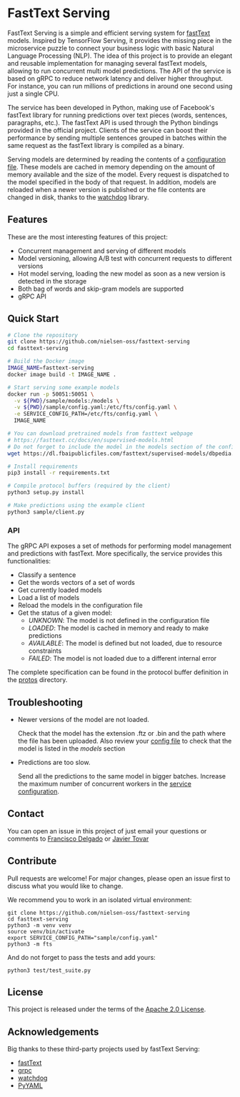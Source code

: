 # FastText Serving

FastText Serving is a simple and efficient serving system for [fastText](https://fasttext.cc) models. Inspired by TensorFlow Serving, it provides the missing piece in the microservice puzzle to connect your business logic with basic Natural Language Processing (NLP). The idea of this project is to provide an elegant and reusable implementation for managing several fastText models, allowing to run concurrent multi model predictions. The API of the service is based on gRPC to reduce network latency and deliver higher throughput. For instance, you can run millions of predictions in around one second using just a single CPU.

The service has been developed in Python, making use of Facebook's fastText library for running predictions over text pieces (words, sentences, paragraphs, etc.). The fastText API is used through the Python bindings provided in the official project. Clients of the service can boost their performance by sending multiple sentences grouped in batches within the same request as the fastText library is compiled as a binary.

Serving models are determined by reading the contents of a [configuration file](sample/config.yaml). These models are cached in memory depending on the amount of memory available and the size of the model. Every request is dispatched to the model specified in the body of that request. In addition, models are reloaded when a newer version is published or the file contents are changed in disk, thanks to the [watchdog](https://github.com/gorakhargosh/watchdog) library.

## Features

These are the most interesting features of this project:

- Concurrent management and serving of different models 
- Model versioning, allowing A/B test with concurrent requests to different versions
- Hot model serving, loading the new model as soon as a new version is detected in the storage
- Both bag of words and skip-gram models are supported
- gRPC API

## Quick Start

```bash
# Clone the repository
git clone https://github.com/nielsen-oss/fasttext-serving
cd fasttext-serving

# Build the Docker image
IMAGE_NAME=fasttext-serving
docker image build -t IMAGE_NAME .

# Start serving some example models
docker run -p 50051:50051 \
  -v ${PWD}/sample/models:/models \
  -v ${PWD}/sample/config.yaml:/etc/fts/config.yaml \
  -e SERVICE_CONFIG_PATH=/etc/fts/config.yaml \
  IMAGE_NAME 

# You can download pretrained models from fasttext webpage
# https://fasttext.cc/docs/en/supervised-models.html
# Do not forget to include the model in the models section of the config
wget https://dl.fbaipublicfiles.com/fasttext/supervised-models/dbpedia.ftz -P sample/models/dbpedia/1/

# Install requirements
pip3 install -r requirements.txt

# Compile protocol buffers (required by the client)
python3 setup.py install

# Make predictions using the example client
python3 sample/client.py
```

### API

The gRPC API exposes a set of methods for performing model management and predictions with fastText. More specifically, the service provides this functionalities:

  - Classify a sentence
  - Get the words vectors of a set of words
  - Get currently loaded models
  - Load a list of models
  - Reload the models in the configuration file
  - Get the status of a given model:
    - *UNKNOWN*: The model is not defined in the configuration file
    - *LOADED*: The model is cached in memory and ready to make predictions
    - *AVAILABLE*: The model is defined but not loaded, due to resource constraints
    - *FAILED*: The model is not loaded due to a different internal error
  
The complete specification can be found in the protocol buffer definition in the [protos](protos) directory.

## Troubleshooting

  * Newer versions of the model are not loaded.

    Check that the model has the extension .ftz or .bin and the path where the file has been uploaded.
    Also review your [config file](sample/config.yaml) to check that the model is listed in the *models* section

  * Predictions are too slow.

    Send all the predictions to the same model in bigger batches.
    Increase the maximum number of concurrent workers in the [service configuration](sample/config.yaml).

## Contact

You can open an issue in this project of just email your questions or comments to [Francisco Delgado](mailto:francisco.delgadodelhoyo@nielsen.com) or [Javier Tovar](mailto:javier.tovar@nielsen.com)

## Contribute

Pull requests are welcome! For major changes, please open an issue first to discuss what you would like to change.

We recommend you to work in an isolated virtual environment:

```
git clone https://github.com/nielsen-oss/fasttext-serving
cd fasttext-serving
python3 -m venv venv
source venv/bin/activate
export SERVICE_CONFIG_PATH="sample/config.yaml"
python3 -m fts
```

And do not forget to pass the tests and add yours:

```
python3 test/test_suite.py
```

## License

This project is released under the terms of the [Apache 2.0 License](LICENSE).

## Acknowledgements

Big thanks to these third-party projects used by fastText Serving:

  - [fastText](https://fasttext.cc)
  - [grpc](https://github.com/grpc/grpc)
  - [watchdog](https://github.com/gorakhargosh/watchdog)
  - [PyYAML](https://github.com/yaml/pyyaml)